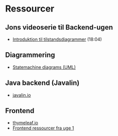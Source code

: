 # Ressourcer

## Jons videoserie til Backend-ugen

- [Introduktion til tilstandsdiagrammer</a>](https://cphbusiness.cloud.panopto.eu/Panopto/Pages/Viewer.aspx?id=f0102497-7c37-4c44-9bda-b08d00c83e40) (18:04)

## Diagrammering

- [Statemachine diagrams (UML)](./statemachinediagram.md)

## Java backend (Javalin)

- [javalin.io](https://javalin.io/)

## Frontend

- [thymeleaf.io](https://www.thymeleaf.org/)
- [Frontend ressourcer fra uge 1](../frontend/resources.md)
